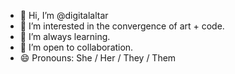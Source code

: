 - 👋 Hi, I’m @digitalaltar
- 👀 I’m interested in the convergence of art + code.
- 🌱 I’m always learning.
- 💞️ I’m open to collaboration.
- 😄 Pronouns: She / Her / They / Them

<!---
digitalaltar/digitalaltar is a ✨ special ✨ repository because its `README.md` (this file) appears on your GitHub profile.
You can click the Preview link to take a look at your changes.
--->
